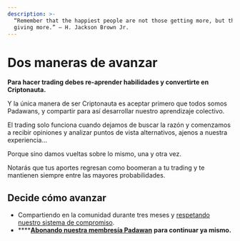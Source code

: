```yaml
---
description: >-
  “Remember that the happiest people are not those getting more, but those
  giving more.” – H. Jackson Brown Jr.
---
```


# Dos maneras de avanzar

**Para hacer trading debes re-aprender habilidades y convertirte en Criptonauta.**

Y la única manera de ser Criptonauta es aceptar primero que todos somos Padawans, y compartir para así desarrollar nuestro aprendizaje colectivo.

El trading solo funciona cuando dejamos de buscar la razón y comenzamos a recibir opiniones y analizar puntos de vista alternativos, ajenos a nuestra experiencia...

Porque sino damos vueltas sobre lo mismo, una y otra vez.

Notarás que tus aportes regresan como boomeran a tu trading y te mantienen siempre entre las mayores probabilidades.

## Decide cómo avanzar

* Compartiendo en la comunidad durante tres meses y [respetando nuestro sistema de compromiso](https://comunidad.criptonautas.com.ar/t/importante-categorias-de-usuarios-en-criptonautas/64).
* ****[**Abonando nuestra membresía Padawan**](https://criptonautas.co/membresia) **para continuar ya mismo.**
